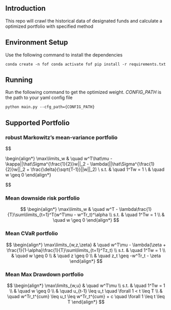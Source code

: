 ## Introduction

This repo will crawl the historical data of designated funds and calculate a optimized portfolio with specified method

## Environment Setup

Use the following command to install the dependencies

``
conda create -n fof
conda activate fof
pip install -r requirements.txt
``

## Running
Run the following command to get the optimized weight. *CONFIG_PATH* is the path to your yaml config file

``
python main.py --cfg_path={CONFIG_PATH}
``

## Supported Portfolio

### robust Markowitz’s mean-variance portfolio

$$

\begin{align*}
    \max\limits_w & \quad w^T\hat\mu - \kappa||\hat\Sigma^{\frac{1}{2}}w||_2 - \lambda(||\hat\Sigma^{\frac{1}{2}}w||_2 + \frac{\delta}{\sqrt{T-1}}||w||_2) \\
    s.t. & \quad 1^Tw = 1 \\
    & \quad w \geq 0
\end{align*}

$$

### Mean downside risk portfolio

$$
\begin{align*}
    \max\limits_w & \quad w^T - \lambda\frac{1}{T}\sum\limits_{t=1}^T(w^T\mu - w^Tr_t)^\alpha \\
    s.t. & \quad 1^Tw = 1 \\
    & \quad w \geq 0
\end{align*}
$$

### Mean CVaR portfolio

$$
\begin{align*}
    \max\limits_{w,z,\zeta} & \quad w^T\mu - \lambda(\zeta + \frac{1}{1-\alpha}\frac{1}{T}\sum\limits_{t=1}^Tz_t) \\
    s.t. & \quad 1^Tw = 1 \\
    & \quad w \geq 0 \\
    & \quad z \geq 0 \\
    & \quad z_t \geq -w^Tr_t - \zeta
\end{align*}
$$

### Mean Max Drawdown portfolio

$$
\begin{align*}
    \max\limits_{w,u} & \quad w^T\mu \\
    s.t. & \quad 1^Tw = 1 \\
    & \quad w \geq 0 \\
    & \quad u_{t-1} \leq u_t \quad \forall 1 < t \leq T \\
    & \quad w^Tr_t^{cum} \leq u_t \leq w^Tr_t^{cum} + c \quad \forall 1 \leq t \leq T
\end{align*}
$$